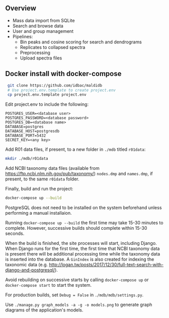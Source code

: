 ## Overview
- Mass data import from SQLite
- Search and browse data
- User and group management 
- Pipelines:
    - Bin peaks and cosine scoring for search and dendrograms
    - Replicates to collapsed spectra
    - Preprocessing
    - Upload spectra files

## Docker install with docker-compose
```bash
 git clone https://github.com/idbac/maldidb
 # Use project.env.template to create project.env
 cp project.env.template project.env
```

Edit project.env to include the following:

    POSTGRES_USER=<database user>
    POSTGRES_PASSWORD=<database password>
    POSTGRES_DB=<database name>
    DATABASE=postgres
    DATABASE_HOST=postgresdb
    DATABASE_PORT=5432
    SECRET_KEY=<any key>

Add R01 data files, if present, to a new folder in `./mdb` titled `r01data`:

```bash
mkdir ./mdb/r01data
```

Add NCBI taxonomy data files (available from https://ftp.ncbi.nlm.nih.gov/pub/taxonomy/) `nodes.dmp` and `names.dmp`, if present, to the same `r01data` folder.

Finally, build and run the project:

```bash
docker-compose up --build
```
PostgreSQL does not need to be installed on the system beforehand unless performing a manual installaion.

Running `docker-compose up --build` the first time may take 15-30 minutes to complete. However, successive
builds should complete within 15-30 seconds.

When the build is finished, the site processes will start, including Django.
When Django runs for the first time, the first time that NCBI taxonomy data is present there will be additional processing time while the taxonomy data is inserted into the database.
A `GinIndex` is also created for indexing the taxonomic data (e.g. http://logan.tw/posts/2017/12/30/full-text-search-with-django-and-postgresql/).

Avoid rebuilding on successive starts by calling ```docker-compose up``` or ```docker-compose start``` to start the system.

For production builds, set `Debug = False` in `./mdb/mdb/settings.py`.

Use ```./manage.py graph_models -a -g -o models.png``` to generate graph diagrams of the application's models.

